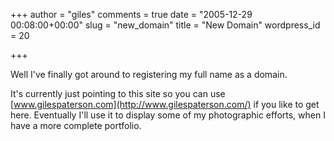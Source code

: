 +++
author = "giles"
comments = true
date = "2005-12-29 00:08:00+00:00"
slug = "new_domain"
title = "New Domain"
wordpress_id = 20

+++

Well I've finally got around to registering my full name as a domain.  

  

It's currently just pointing to this site so you can use [www.gilespaterson.com](http://www.gilespaterson.com/) if you like to get here. Eventually I'll use it to display some of my photographic efforts, when I have a more complete portfolio.

